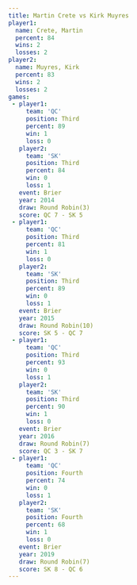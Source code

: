 ```yaml
---
title: Martin Crete vs Kirk Muyres
player1:             
  name: Crete, Martin
  percent: 84        
  wins: 2            
  losses: 2          
player2:             
  name: Muyres, Kirk 
  percent: 83        
  wins: 2            
  losses: 2          
games:
 - player1:         
     team: 'QC'     
     position: Third
     percent: 89    
     win: 1         
     loss: 0        
   player2:         
     team: 'SK'     
     position: Third
     percent: 84    
     win: 0         
     loss: 1        
   event: Brier        
   year: 2014          
   draw: Round Robin(3)
   score: QC 7 - SK 5  
 - player1:         
     team: 'QC'     
     position: Third
     percent: 81    
     win: 1         
     loss: 0        
   player2:         
     team: 'SK'     
     position: Third
     percent: 89    
     win: 0         
     loss: 1        
   event: Brier         
   year: 2015           
   draw: Round Robin(10)
   score: SK 5 - QC 7   
 - player1:         
     team: 'QC'     
     position: Third
     percent: 93    
     win: 0         
     loss: 1        
   player2:         
     team: 'SK'     
     position: Third
     percent: 90    
     win: 1         
     loss: 0        
   event: Brier        
   year: 2016          
   draw: Round Robin(7)
   score: QC 3 - SK 7  
 - player1:          
     team: 'QC'      
     position: Fourth
     percent: 74     
     win: 0          
     loss: 1         
   player2:          
     team: 'SK'      
     position: Fourth
     percent: 68     
     win: 1          
     loss: 0         
   event: Brier        
   year: 2019          
   draw: Round Robin(7)
   score: SK 8 - QC 6  
---
```

